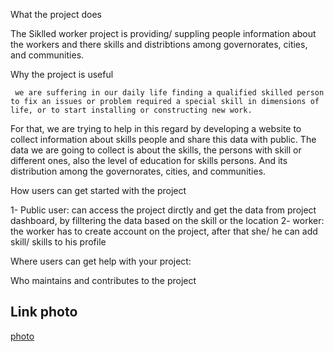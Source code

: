 What the project does

The Siklled worker project is providing/ suppling  people information about the workers and there skills and distribtions among governorates, cities, and communities.

Why the project is useful

     we are suffering in our daily life finding a qualified skilled person to fix an issues or problem required a special skill in dimensions of life, or to start installing or constructing new work. 
For that, we are trying to help in this regard by developing a website to collect information about skills people and share this data with public.
The data we are going to collect is about the skills, the persons with skill or different ones, also the level of education for skills persons. And its distribution among the governorates, cities, and communities.

How users can get started with the project

1- Public user: can access the project dirctly and get the data from project dashboard, by filltering the data based on the skill or the location
2- worker: the worker has to create account on the project, after that she/ he can add skill/ skills to his profile

Where users can get help with your project:

Who maintains and contributes to the project

## Link photo
[photo](https://github.com/MajedAmria/Python_Project/tree/master/photo)
